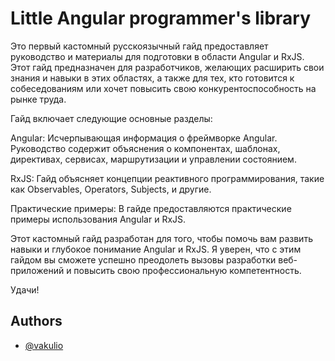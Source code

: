 
# Little Angular programmer's library

Это первый кастомный русскоязычный гайд предоставляет руководство и материалы для подготовки в области Angular и RxJS. Этот гайд предназначен для разработчиков, желающих расширить свои знания и навыки в этих областях, а также для тех, кто готовится к собеседованиям или хочет повысить свою конкурентоспособность на рынке труда.

Гайд включает следующие основные разделы:

Angular: Исчерпывающая информация о фреймворке Angular. Руководство содержит объяснения о компонентах, шаблонах, директивах, сервисах, маршрутизации и управлении состоянием.

RxJS: Гайд объясняет концепции реактивного программирования, такие как Observables, Operators, Subjects, и другие.

Практические примеры: В гайде предоставляются практические примеры использования Angular и RxJS.

Этот кастомный гайд разработан для того, чтобы помочь вам развить навыки и глубокое понимание Angular и RxJS. Я уверен, что с этим гайдом вы сможете успешно преодолеть вызовы разработки веб-приложений и повысить свою профессиональную компетентность.

Удачи!

## Authors

- [@vakulio](https://github.com/vakulio)


